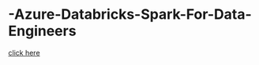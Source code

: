 # -Azure-Databricks-Spark-For-Data-Engineers  
[click here](https://raw.githack.com/rubens672/-Azure-Databricks-Spark-For-Data-Engineers/main/index.html)
